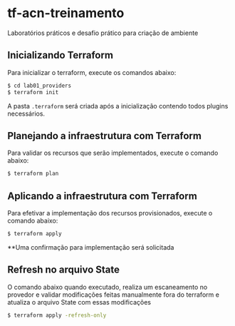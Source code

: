 # tf-acn-treinamento
Laboratórios práticos e desafio prático para criação de ambiente



## Inicializando Terraform

Para inicializar o terraform, execute os comandos abaixo:

```sh
$ cd lab01_providers
$ terraform init
```

A pasta `.terraform` será criada após a inicialização contendo todos plugins necessários.

## Planejando a infraestrutura com Terraform

Para validar os recursos que serão implementados, execute o comando abaixo:

```sh
$ terraform plan
```

## Aplicando a infraestrutura com Terraform

Para efetivar a implementação dos recursos provisionados, execute o comando abaixo:

```sh
$ terraform apply
```
**Uma confirmação para implementação será solicitada 

## Refresh no arquivo State

O comando abaixo quando executado, realiza um escaneamento no provedor e validar modificações feitas manualmente fora do terraform e atualiza o arquivo State com essas modificações

```sh
$ terraform apply -refresh-only
```




